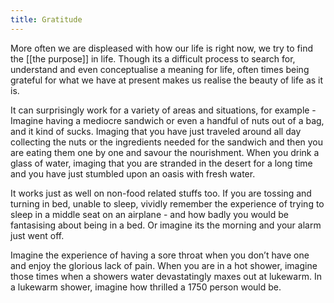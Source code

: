 ```yaml
---
title: Gratitude
---
```


More often we are displeased with how our life is right now, we try to find the [[the purpose]] in life. Though its a difficult process to search for, understand and even conceptualise a meaning for life, often times being grateful for what we have at present makes us realise the beauty of life as it is.

It can surprisingly work for a variety of areas and situations, for example -
Imagine having a mediocre sandwich or even a handful of nuts out of a bag, and it kind of sucks. Imaging that you have just traveled around all day collecting the nuts or the ingredients needed for the sandwich and then you are eating them one by one and savour the nourishment.
When you drink a glass of water, imaging that you are stranded in the desert for a long time and you have just stumbled upon an oasis with fresh water.

It works just as well on non-food related stuffs too.
If you are tossing and turning in bed, unable to sleep, vividly remember the experience of trying to sleep in a middle seat on an airplane - and how badly you would be fantasising about being in a bed.
Or imagine its the morning and your alarm just went off.

Imagine the experience of having a sore throat when you don’t have one and enjoy the glorious lack of pain. When you are in a hot shower, imagine those times when a showers water devastatingly maxes out at lukewarm. In a lukewarm shower, imagine how thrilled a 1750 person would be.
